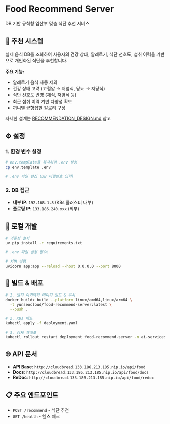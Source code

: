 # Food Recommend Server

DB 기반 규칙형 임산부 맞춤 식단 추천 서비스

## 📖 추천 시스템

실제 음식 DB를 조회하여 사용자의 건강 상태, 알레르기, 식단 선호도, 섭취 이력을 기반으로 개인화된 식단을 추천합니다.

**주요 기능:**
- 알레르기 음식 자동 제외
- 건강 상태 고려 (고혈압 → 저염식, 당뇨 → 저당식)
- 식단 선호도 반영 (채식, 저염식 등)
- 최근 섭취 이력 기반 다양성 확보
- 끼니별 균형잡힌 칼로리 구성

자세한 설계는 [RECOMMENDATION_DESIGN.md](./RECOMMENDATION_DESIGN.md) 참고

## ⚙️ 설정

### 1. 환경 변수 설정

```bash
# env.template을 복사하여 .env 생성
cp env.template .env

# .env 파일 편집 (DB 비밀번호 입력)
```

### 2. DB 접근

- **내부 IP**: `192.168.1.8` (K8s 클러스터 내부)
- **플로팅 IP**: `133.186.240.xxx` (외부)

## 🚀 로컬 개발

```bash
# 의존성 설치
uv pip install -r requirements.txt

# .env 파일 설정 필수!

# 서버 실행
uvicorn app:app --reload --host 0.0.0.0 --port 8000
```

## 🐳 빌드 & 배포

```bash
# 1. 멀티 아키텍처 이미지 빌드 & 푸시
docker buildx build --platform linux/amd64,linux/arm64 \
  -t yunseocloud/food-recommend-server:latest \
  --push .

# 2. K8s 배포
kubectl apply -f deployment.yaml

# 3. 강제 재배포
kubectl rollout restart deployment food-recommend-server -n ai-services
```

## 🌐 API 문서

- **API Base**: `http://cloudbread.133.186.213.185.nip.io/api/food`
- **Docs**: `http://cloudbread.133.186.213.185.nip.io/api/food/docs`
- **ReDoc**: `http://cloudbread.133.186.213.185.nip.io/api/food/redoc`

## 📋 주요 엔드포인트

- `POST /recommend` - 식단 추천
- `GET /health` - 헬스 체크
